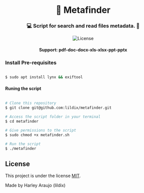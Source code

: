 <h1 align="center">
     🔎 Metafinder
</h1>

<h3 align="center">
    💻 Script for search and read files metadata. 🔬️
</h3>

<p align="center">
 
   <img alt="License" src="https://img.shields.io/github/license/lildix/metafinder">

</p>

<h4 align="center"> 
	 Support: pdf-doc-docx-xls-xlsx-ppt-pptx
</h4>


### Install Pre-requisites

```bash

$ sudo apt install lynx && exiftool

```

#### Runing the script

```bash

# Clone this repository
$ git clone git@github.com:lildix/metafinder.git

# Access the script folder in your terminal
$ cd metafinder

# Give permissions to the script
$ sudo chmod +x metafinder.sh

# Run the script
$ ./metafinder

```
## License

This project is under the license [MIT](./LICENSE).

Made by Harley Araujo (lildix)
